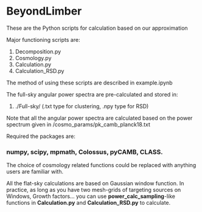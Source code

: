 # BeyondLimber

These are the Python scripts for calculation based on our approximation

Major functioning scripts are:
1. Decomposition.py
2. Cosmology.py
3. Calculation.py
4. Calculation_RSD.py

The method of using these scripts are described in example.ipynb

The full-sky angular power spectra are pre-calculated and stored in:
1. ./Full-sky/ (.txt type for clustering, .npy type for RSD)

Note that all the angular power spectra are calculated based on the power spectrum given in /cosmo_params/pk_camb_planck18.txt

Required the packages are: 
### numpy, scipy, mpmath, Colossus, pyCAMB, CLASS.

The choice of cosmology related functions could be replaced with anything users are familiar with.

All the flat-sky calculations are based on Gaussian window function. In practice, as long as you have two mesh-grids of targeting sources on Windows, Growth factors... you can use **power_calc_sampling**-like functions in **Calculation.py** and **Calculation_RSD.py** to calculate.
